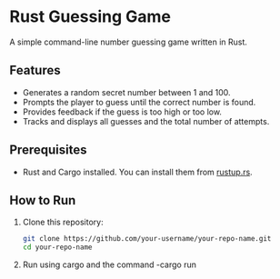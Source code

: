 # Rust Guessing Game

A simple command-line number guessing game written in Rust.

## Features

- Generates a random secret number between 1 and 100.
- Prompts the player to guess until the correct number is found.
- Provides feedback if the guess is too high or too low.
- Tracks and displays all guesses and the total number of attempts.

## Prerequisites

- Rust and Cargo installed. You can install them from [rustup.rs](https://rustup.rs/).

## How to Run

1. Clone this repository:

   ```bash
   git clone https://github.com/your-username/your-repo-name.git
   cd your-repo-name

2. Run using cargo and the command
                                 -cargo run
